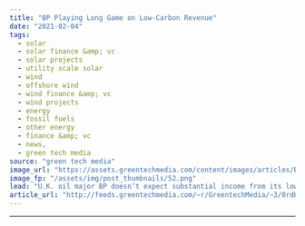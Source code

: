 ```yaml
---
title: "BP Playing Long Game on Low-Carbon Revenue"
date: "2021-02-04"
tags: 
  - solar
  - solar finance &amp; vc
  - solar projects
  - utility scale solar
  - wind
  - offshore wind
  - wind finance &amp; vc
  - wind projects
  - energy
  - fossil fuels
  - other energy
  - finance &amp; vc
  - news,
  - green tech media
source: "green tech media"
image_url: "https://assets.greentechmedia.com/content/images/articles/BP_ceder_creek_wind_solar_lightsource_credit_BP_XL.jpg"
image_fp: "/assets/img/post_thumbnails/52.png"
lead: "U.K. oil major BP doesn’t expect substantial income from its low-carbon business activities this side of 2025, according to CFO Murray Auchincloss. Speaking on the company’s full-year results call with analysts on Tuesday, Auchincloss said the compan ..."
article_url: "http://feeds.greentechmedia.com/~r/GreentechMedia/~3/0rdHN3njsFY/bp-playing-long-game-on-low-carbon-revenues"
---
```


---
